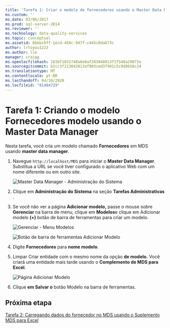 ```yaml
---
title: 'Tarefa 1: Criar o modelo de fornecedores usando o Master Data Manager | Microsoft Docs'
ms.custom: ''
ms.date: 03/06/2017
ms.prod: sql-server-2014
ms.reviewer: ''
ms.technology: data-quality-services
ms.topic: conceptual
ms.assetid: 6bbbcbff-1ecd-456c-947f-c445c8da673c
author: lrtoyou1223
ms.author: lle
manager: craigg
ms.openlocfilehash: 183bf1031740a8e8af283048013f1f548a29072e
ms.sourcegitcommit: b2cc3f213042813af803ced37901c5c9d8016c24
ms.translationtype: MT
ms.contentlocale: pt-BR
ms.lasthandoff: 04/16/2020
ms.locfileid: "81484729"
---
```

# <a name="task-1-creating-suppliers-model-using-master-data-manager"></a>Tarefa 1: Criando o modelo Fornecedores modelo usando o Master Data Manager
  Nesta tarefa, você cria um modelo chamado **Fornecedores** em MDS usando **master data manager**.  
  
1.  Navegue `http://localhost/MDS` para iniciar o **Master Data Manager**. Substitua a URL se você tiver configurado o aplicativo Web com um nome diferente ou em outro site.  
  
     ![Master Data Manager - Administração do Sistema](../../2014/tutorials/media/et-creatingsuppliersmodelusingmdm-01.jpg "Master Data Manager - Administração do Sistema")  
  
2.  Clique em **Administração do Sistema** na seção **Tarefas Administrativas** .  
  
3.  Se você não ver a página **Adicionar modelo,** passe o mouse sobre **Gerenciar** na barra de menu, clique em **Modelos**e clique em Adicionar modelo **(+)** botão de barra de ferramentas para criar um modelo.  
  
     ![Gerenciar - Menu Modelos](../../2014/tutorials/media/et-creatingsuppliersmodelusingmdm-02.jpg "Gerenciar - Menu Modelos")  
  
     ![Botão de barra de ferramentas Adicionar Modelo](../../2014/tutorials/media/et-creatingsuppliersmodelusingmdm-03.jpg "Botão de barra de ferramentas Adicionar Modelo")  
  
4.  Digite **Fornecedores** para **nome modelo**.  
  
5.  Limpar Criar entidade com o mesmo nome da opção **de modelo.** Você criará uma entidade mais tarde usando o **Complemento de MDS para Excel**.  
  
     ![Página Adicionar Modelo](../../2014/tutorials/media/et-creatingsuppliersmodelusingmdm-04.jpg "Página Adicionar Modelo")  
  
6.  Clique **em Salvar o** botão Modelo na barra de ferramentas.  
  
## <a name="next-step"></a>Próxima etapa  
 [Tarefa 2: Carregando dados do fornecedor no MDS usando o Suplemento MDS para Excel](../../2014/tutorials/task-2-uploading-supplier-data-to-mds-using-mds-add-in-for-excel.md)  
  
  
